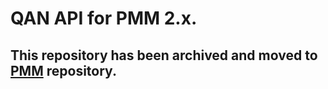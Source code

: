 # QAN API for PMM 2.x.

## This repository has been archived and moved to [PMM](https://github.com/percona/pmm/) repository.
